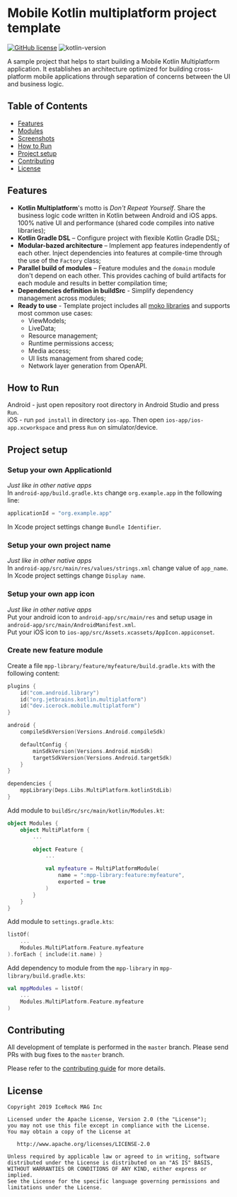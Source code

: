 # Mobile Kotlin multiplatform project template
[![GitHub license](https://img.shields.io/badge/license-Apache%20License%202.0-blue.svg?style=flat)](http://www.apache.org/licenses/LICENSE-2.0) ![kotlin-version](https://img.shields.io/badge/kotlin-1.5.0-orange)

A sample project that helps to start building a Mobile Kotlin Multiplatform application. It establishes an architecture optimized for building cross-platform mobile applications through separation of concerns between the UI and business logic.

## Table of Contents

- [Features](#features)
- [Modules](#modules)
- [Screenshots](#screenshots)
- [How to Run](#how-to-run)
- [Project setup](#project-setup)
- [Contributing](#contributing)
- [License](#license)

## Features

- **Kotlin Multiplatform**'s motto is *Don't Repeat Yourself*. Share the business logic code written in Kotlin between Android and iOS apps. 100% native UI and performance (shared code compiles into native libraries);
- **Kotlin Gradle DSL** – Configure project with flexible Kotlin Gradle DSL;
- **Modular-bazed architecture** – Implement app features independently of each other. Inject dependencies into features at compile-time through the use of the `Factory` class;
- **Parallel build of modules** – Feature modules and the `domain` module don't depend on each other. This provides caching of build artifacts for each module and results in better compilation time;
- **Dependencies definition in buildSrc** - Simplify dependency management across modules;
- **Ready to use** - Template project includes all [moko libraries](https://moko.icerock.dev) and supports most common use cases:
  - ViewModels;
  - LiveData;
  - Resource management;
  - Runtime permissions access;
  - Media access;
  - UI lists management from shared code;
  - Network layer generation from OpenAPI.

## How to Run

Android - just open repository root directory in Android Studio and press `Run`.  
iOS - run `pod install` in directory `ios-app`. Then open `ios-app/ios-app.xcworkspace` and press `Run` on simulator/device.

## Project setup

### Setup your own ApplicationId

*Just like in other native apps*  
In `android-app/build.gradle.kts` change `org.example.app` in the following line:
```kotlin
applicationId = "org.example.app"
```
In Xcode project settings change `Bundle Identifier`.

### Setup your own project name

*Just like in other native apps*  
In `android-app/src/main/res/values/strings.xml` change value of `app_name`.  
In Xcode project settings change `Display name`.

### Setup your own app icon

*Just like in other native apps*  
Put your android icon to `android-app/src/main/res` and setup usage in `android-app/src/main/AndroidManifest.xml`.  
Put your iOS icon to `ios-app/src/Assets.xcassets/AppIcon.appiconset`.

### Create new feature module

Create a file `mpp-library/feature/myfeature/build.gradle.kts` with the following content:
```kotlin
plugins {
    id("com.android.library")
    id("org.jetbrains.kotlin.multiplatform")
    id("dev.icerock.mobile.multiplatform")
}

android {
    compileSdkVersion(Versions.Android.compileSdk)

    defaultConfig {
        minSdkVersion(Versions.Android.minSdk)
        targetSdkVersion(Versions.Android.targetSdk)
    }
}

dependencies {
    mppLibrary(Deps.Libs.MultiPlatform.kotlinStdLib)
}
```
Add module to `buildSrc/src/main/kotlin/Modules.kt`:
```kotlin
object Modules {
    object MultiPlatform {
        ...

        object Feature {
            ...

            val myfeature = MultiPlatformModule(
                name = ":mpp-library:feature:myfeature",
                exported = true
            )
        }
    }
}
```
Add module to `settings.gradle.kts`:
```kotlin
listOf(
    ...
    Modules.MultiPlatform.Feature.myfeature
).forEach { include(it.name) }
```
Add dependency to module from the `mpp-library` in `mpp-library/build.gradle.kts`:
```kotlin
val mppModules = listOf(
    ...
    Modules.MultiPlatform.Feature.myfeature
)
```

## Contributing

All development of template is performed in the `master` branch. Please send PRs with bug fixes to the `master` branch.

Please refer to the [contributing guide](CONTRIBUTING.md) for more details.

## License

    Copyright 2019 IceRock MAG Inc
    
    Licensed under the Apache License, Version 2.0 (the "License");
    you may not use this file except in compliance with the License.
    You may obtain a copy of the License at
    
       http://www.apache.org/licenses/LICENSE-2.0
    
    Unless required by applicable law or agreed to in writing, software
    distributed under the License is distributed on an "AS IS" BASIS,
    WITHOUT WARRANTIES OR CONDITIONS OF ANY KIND, either express or implied.
    See the License for the specific language governing permissions and
    limitations under the License.
